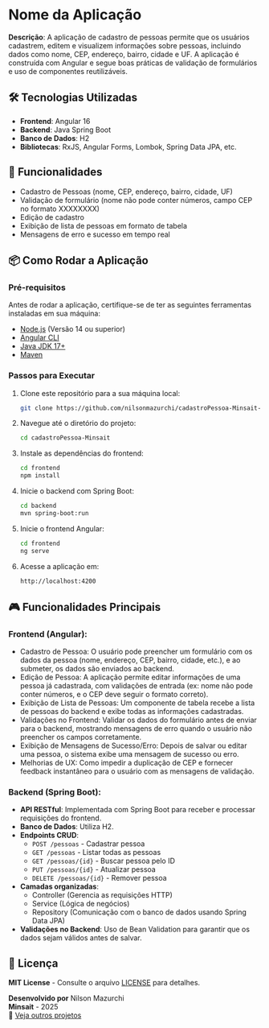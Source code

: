 # Nome da Aplicação

**Descrição**: A aplicação de cadastro de pessoas permite que os usuários cadastrem, editem e visualizem informações sobre pessoas, incluindo dados como nome, CEP, endereço, bairro, cidade e UF. A aplicação é construída com Angular e segue boas práticas de validação de formulários e uso de componentes reutilizáveis.

## 🛠️ Tecnologias Utilizadas

- **Frontend**: Angular 16
- **Backend**: Java Spring Boot
- **Banco de Dados**: H2 
- **Bibliotecas**: RxJS, Angular Forms, Lombok, Spring Data JPA, etc.

## 🚀 Funcionalidades

- Cadastro de Pessoas (nome, CEP, endereço, bairro, cidade, UF)
- Validação de formulário (nome não pode conter números, campo CEP no formato XXXXXXXX)
- Edição de cadastro
- Exibição de lista de pessoas em formato de tabela
- Mensagens de erro e sucesso em tempo real

## 📦 Como Rodar a Aplicação

### Pré-requisitos

Antes de rodar a aplicação, certifique-se de ter as seguintes ferramentas instaladas em sua máquina:

- [Node.js](https://nodejs.org) (Versão 14 ou superior)
- [Angular CLI](https://angular.io/cli)
- [Java JDK 17+](https://www.oracle.com/java/technologies/javase-downloads.html)
- [Maven](https://maven.apache.org/download.cgi)

### Passos para Executar

1. Clone este repositório para a sua máquina local:

   ```bash
   git clone https://github.com/nilsonmazurchi/cadastroPessoa-Minsait-Backend-JavaSpringBoot.git
   ```

2. Navegue até o diretório do projeto:

   ```bash
   cd cadastroPessoa-Minsait
   ```

3. Instale as dependências do frontend:

   ```bash
   cd frontend
   npm install
   ```

4. Inicie o backend com Spring Boot:

   ```bash
   cd backend
   mvn spring-boot:run
   ```

5. Inicie o frontend Angular:

   ```bash
   cd frontend
   ng serve
   ```

6. Acesse a aplicação em:

   ```bash
   http://localhost:4200
   ```

## 🎮 Funcionalidades Principais

### **Frontend (Angular):**
- Cadastro de Pessoa: O usuário pode preencher um formulário com os dados da pessoa (nome, endereço, CEP, bairro, cidade, etc.), e ao submeter, os dados são enviados ao backend.
- Edição de Pessoa: A aplicação permite editar informações de uma pessoa já cadastrada, com validações de entrada (ex: nome não pode conter números, e o CEP deve seguir o formato correto).
- Exibição de Lista de Pessoas: Um componente de tabela recebe a lista de pessoas do backend e exibe todas as informações cadastradas.
- Validações no Frontend: Validar os dados do formulário antes de enviar para o backend, mostrando mensagens de erro quando o usuário não preencher os campos corretamente.
- Exibição de Mensagens de Sucesso/Erro: Depois de salvar ou editar uma pessoa, o sistema exibe uma mensagem de sucesso ou erro.
- Melhorias de UX: Como impedir a duplicação de CEP e fornecer feedback instantâneo para o usuário com as mensagens de validação.

### **Backend (Spring Boot):**
- **API RESTful**: Implementada com Spring Boot para receber e processar requisições do frontend.
- **Banco de Dados**: Utiliza H2.
- **Endpoints CRUD**:
  - `POST /pessoas` - Cadastrar pessoa
  - `GET /pessoas` - Listar todas as pessoas
  - `GET /pessoas/{id}` - Buscar pessoa pelo ID
  - `PUT /pessoas/{id}` - Atualizar pessoa
  - `DELETE /pessoas/{id}` - Remover pessoa
- **Camadas organizadas**:
  - Controller (Gerencia as requisições HTTP)
  - Service (Lógica de negócios)
  - Repository (Comunicação com o banco de dados usando Spring Data JPA)
- **Validações no Backend**: Uso de Bean Validation para garantir que os dados sejam válidos antes de salvar.

## 📄 Licença  
**MIT License** - Consulte o arquivo [LICENSE](LICENSE) para detalhes.  

**Desenvolvido por** Nilson Mazurchi  
**Minsait** - 2025  
🚀 [Veja outros projetos](https://github.com/nilsonmazurchi?tab=repositories)

